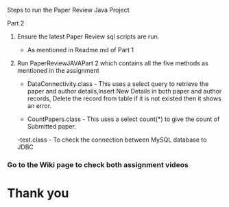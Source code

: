 Steps to run the Paper Review Java Project

Part 2

1. Ensure the latest Paper Review sql scripts are run. 
    - As mentioned in Readme.md of Part 1
     
2. Run PaperReviewJAVAPart 2  which contains all the five methods as mentioned in the assignment
      - DataConnectivity.class - This uses a select query to retrieve the paper and author details,Insert New Details in both paper and author records, Delete the record from table if it is not existed then it shows an error.
     
      - CountPapers.class - This uses a select count(*) to give the count of Submitted paper.
      
      -test.class - To check the connection between MySQL database to JDBC 
### Go to the Wiki page to check both assignment videos
# Thank you
